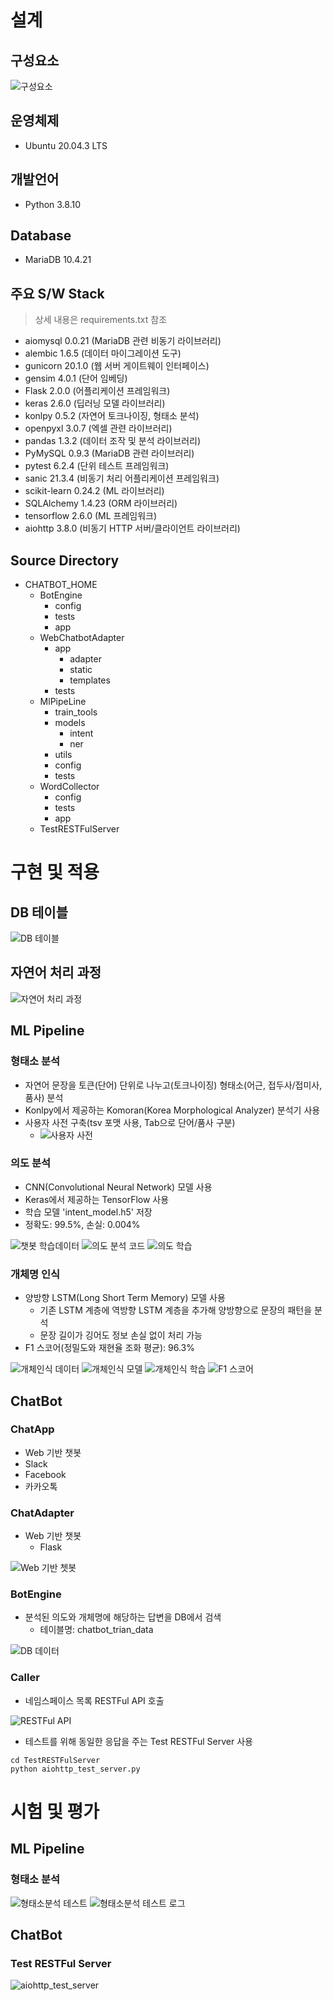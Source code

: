 # 설계 

## 구성요소 

![구성요소](./img/chatbot_archi.png)

## 운영체제  

* Ubuntu 20.04.3 LTS

## 개발언어 

* Python 3.8.10

## Database

* MariaDB 10.4.21

## 주요 S/W Stack

> 상세 내용은 requirements.txt 참조

* aiomysql 0.0.21 (MariaDB 관련 비동기 라이브러리)
* alembic 1.6.5 (데이터 마이그레이션 도구)
* gunicorn 20.1.0 (웹 서버 게이트웨이 인터페이스)
* gensim 4.0.1 (단어 임베딩)
* Flask 2.0.0 (어플리케이션 프레임워크)
* keras 2.6.0 (딥러닝 모델 라이브러리)
* konlpy 0.5.2 (자연어 토크나이징, 형태소 분석)
* openpyxl 3.0.7 (엑셀 관련 라이브러리)
* pandas 1.3.2 (데이터 조작 및 분석 라이브러리)
* PyMySQL 0.9.3 (MariaDB 관련 라이브러리)
* pytest 6.2.4 (단위 테스트 프레임워크)
* sanic 21.3.4 (비동기 처리 어플리케이션 프레임워크)
* scikit-learn 0.24.2 (ML 라이브러리)
* SQLAlchemy 1.4.23 (ORM 라이브러리)
* tensorflow 2.6.0 (ML 프레임워크)
* aiohttp 3.8.0 (비동기 HTTP 서버/클라이언트 라이브러리)

## Source Directory

* CHATBOT_HOME
  * BotEngine
    * config
    * tests
    * app
  * WebChatbotAdapter 
    * app
      * adapter
      * static
      * templates
    * tests
  * MlPipeLine
    * train_tools
    * models
      * intent
      * ner
    * utils
    * config
    * tests
  * WordCollector
    * config
    * tests
    * app
  * TestRESTFulServer

# 구현 및 적용

## DB 테이블

![DB 테이블](./img/chatbot_train_data_table.png)

## 자연어 처리 과정

![자연어 처리 과정](./img/자연어_처리_과정.png)

## ML Pipeline

### 형태소 분석

* 자연어 문장을 토큰(단어) 단위로 나누고(토크나이징) 형태소(어근, 접두사/접미사, 품사) 분석
* Konlpy에서 제공하는 Komoran(Korea Morphological Analyzer) 분석기 사용
* 사용자 사전 구축(tsv 포맷 사용, Tab으로 단어/품사 구분)
  * ![사용자 사전](./img/사용자정의용어_정의.png)

### 의도 분석

* CNN(Convolutional Neural Network) 모델 사용
* Keras에서 제공하는 TensorFlow 사용
* 학습 모델 'intent_model.h5' 저장
* 정확도: 99.5%, 손실: 0.004%

![챗봇 학습데이터](./img/챗봇_학습데이터.png)
![의도 분석 코드](./img/의도_분석_코드.png)
![의도 학습](./img/chatbot_intent_학습.png)

### 개체명 인식

* 양방향 LSTM(Long Short Term Memory) 모델 사용
  * 기존 LSTM 계층에 역방향 LSTM 계층을 추가해 양방향으로 문장의 패턴을 분석
  * 문장 길이가 깅어도 정보 손실 없이 처리 가능
* F1 스코어(정밀도와 재현율 조화 평균): 96.3%

![개체인식 데이터](./img/챗봇_객체인식_데이터.png)
![개체인식 모델](./img/챗봇_개체인식_모델.png)
![개체인식 학습](./img/챗봇_개인인식_학습.png)
![F1 스코어](./img/챗봇_개체인식_학습_검증.png)

## ChatBot

### ChatApp

* Web 기반 챗봇
* Slack
* Facebook
* 카카오톡

### ChatAdapter

* Web 기반 챗봇
  * Flask

![Web 기반 쳇봇](./img/챗봇_hi.png)

### BotEngine

* 분석된 의도와 개체명에 해당하는 답변을 DB에서 검색
  * 테이블명: chatbot_trian_data

![DB 데이터](./img/chatbot_train_data.png)

### Caller

* 네임스페이스 목록 RESTFul API 호출

![RESTFul API](./img/restful_url.png)

* 테스트를 위해 동일한 응답을 주는 Test RESTFul Server 사용

```shell
cd TestRESTFulServer
python aiohttp_test_server.py
```

# 시험 및 평가

## ML Pipeline

### 형태소 분석 

![형태소분석 테스트](./img/형태소분석_테스트.png)
![형태소분석 테스트 로그](./img/형태소분석_테스트_로그.png)

## ChatBot

### Test RESTFul Server

![aiohttp_test_server](./img/aiohttp_test_server.png)
